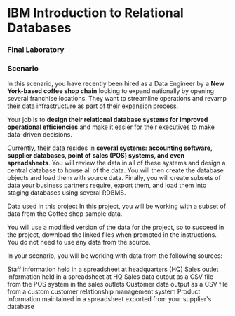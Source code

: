 # IBM Introduction to Relational Databases 
### Final Laboratory

### Scenario
<p>
  In this scenario, you have recently been hired as a Data Engineer by a <b>New York-based coffee shop chain</b> looking to expand nationally by opening several franchise locations. They want to streamline operations and revamp their data infrastructure as part of their expansion process.
</p>

<p>
  Your job is to <b>design their relational database systems for improved operational efficiencies</b> and make it easier for their executives to make data-driven decisions.
</p>

<p>
  Currently, their data resides in <b>several systems: accounting software, supplier databases, point of sales (POS) systems, and even spreadsheets</b>. You will review the data in all of these systems and design a central database to house all of the data. You will then create the database objects and load them with source data. Finally, you will create subsets of data your business partners require, export them, and load them into staging databases using several RDBMS.
</p>

Data used in this project
In this project, you will be working with a subset of data from the Coffee shop sample data.

You will use a modified version of the data for the project, so to succeed in the project, download the linked files when prompted in the instructions. You do not need to use any data from the source.

In your scenario, you will be working with data from the following sources:

Staff information held in a spreadsheet at headquarters (HQ)
Sales outlet information held in a spreadsheet at HQ
Sales data output as a CSV file from the POS system in the sales outlets
Customer data output as a CSV file from a custom customer relationship management system
Product information maintained in a spreadsheet exported from your supplier's database
